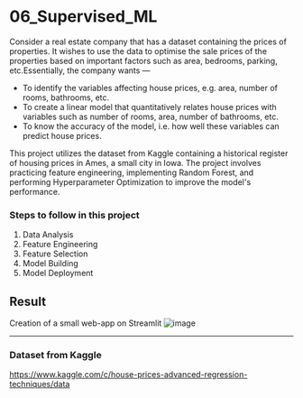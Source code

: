 # 06_Supervised_ML

Consider a real estate company that has a dataset containing the prices of properties. It wishes to use the data to optimise the sale prices of the properties based on important factors such as area, bedrooms, parking, etc.Essentially, the company wants —
- To identify the variables affecting house prices, e.g. area, number of rooms, bathrooms, etc.
- To create a linear model that quantitatively relates house prices with variables such as number of rooms, area, number of bathrooms, etc.
- To know the accuracy of the model, i.e. how well these variables can predict house prices.

This project utilizes the dataset from Kaggle containing a historical register of housing prices in Ames, a small city in Iowa. The project involves practicing feature engineering, implementing Random Forest, and performing Hyperparameter Optimization to improve the model's performance.

### Steps to follow in this project

1. Data Analysis
2. Feature Engineering
3. Feature Selection
4. Model Building
5. Model Deployment

## Result 
Creation of a small web-app on Streamlit
![image](https://github.com/crystalyts/06_Supervised_ML/assets/61910422/45735a3d-3fcc-414b-8bf5-453cf40ee2b8)

---

### Dataset from Kaggle
https://www.kaggle.com/c/house-prices-advanced-regression-techniques/data

